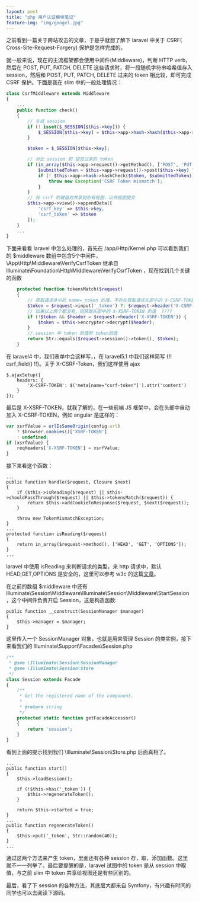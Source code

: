 ```yaml
---
layout: post
title: "php 用户认证模块笔记"
feature-img: "img/googel.jpg"
---
```


之前看到一篇关于跨站攻击的文章，于是乎就想了解下 laravel 中关于 CSRF( Cross-Site-Request-Forgery) 保护是怎样完成的。

就一般来说，现在的主流框架都会使用中间件(Middleware)，判断 HTTP verb，然后在 POST, PUT, PATCH, DELETE 这些请求时，将一段随机字符串哈希值存入 session，然后和 POST, PUT, PATCH, DELETE 过来的 token 相比较，即可完成 CSRF 保护。下面是我在 slim 中的一般处理情况：

```php
class CsrfMiddleware extends Middleware
{
    ...
    public function check()
    {
        // 生成 session
        if (! isset($_SESSION[$this->key])) {
            $_SESSION[$this->key] = $this->app->hash->hash($this->app->randomlib->generateString(128));
        }

        $token = $_SESSION[$this->key];

        // 对比 session 和 提交过来的 token
        if (in_array($this->app->request()->getMethod(), ['POST', 'PUT', 'DELETE', 'PATCH'])) {
            $submittedToken = $this->app->request()->post($this->key) ?: '' ;
            if (! $this->app->hash->hashCheck($token, $submittedToken)) {
                throw new Exception('CSRF Token mismatch');
            }
        }
        // 将 csrf 的键值对共享到所有视图，以供视图提交
        $this->app->view()->appendData([
            'csrf_key' => $this->key,
            'csrf_token' => $token
        ]);
    }
    ...
}
```
下面来看看 laravel 中怎么处理的，首先在 /app/Http/Kernel.php 可以看到我们的 $middleware 数组中包含5个中间件，\App\Http\Middleware\VerifyCsrfToken 继承自 Illuminate\Foundation\Http\Middleware\VerifyCsrfToken ，现在找到几个关键的函数

```php
    protected function tokensMatch($request)
    {
        // 获取请求体中的 name=_token 的值，不存在获取请求头部中的 X-CSRF-TOKEN 的值
        $token = $request->input('_token') ?: $request->header('X-CSRF-TOKEN');
        // 如果以上两个都没有，则获取头部中的 X-XSRF-TOKEN 的值  ????
        if (!$token && $header = $request->header('X-XSRF-TOKEN')) {
            $token = $this->encrypter->decrypt($header);
        }
        // session 中 token 的值和 token的值
        return Str::equals($request->session()->token(), $token);
    }
```

在 laravel4 中，我们表单中会这样写，<input type="hidden" name="_token" value="{{ Session::token() }}">，在 laravel5.1 中我们这样简写 {!! csrf_field() !!}。关于 X-CSRF-Token，我们这样使用 ajax

    $.ajaxSetup({
        headers: {
            'X-CSRF-TOKEN': $('meta[name="csrf-token"]').attr('content')
        }
    });

最后是 X-XSRF-TOKEN，就我了解的，在一些前端 JS 框架中，会在头部中自动加入 X-CSRF-TOKEN，例如 angular 是这样的：

```js
var xsrfValue = urlIsSameOrigin(config.url)
    ? $browser.cookies()['XSRF-TOKEN']
    : undefined;
if (xsrfValue) {
    reqHeaders['X-XSRF-TOKEN'] = xsrfValue;
}
```

接下来看这个函数：

    ...
    public function handle($request, Closure $next)
    {
        if ($this->isReading($request) || $this->shouldPassThrough($request) || $this->tokensMatch($request)) {
            return $this->addCookieToResponse($request, $next($request));
        }

        throw new TokenMismatchException;
    }
    ...
    protected function isReading($request)
    {
        return in_array($request->method(), ['HEAD', 'GET', 'OPTIONS']);
    }
    ...

laravel 中使用 isReading 来判断请求的类型，来 http 请求中，默认 HEAD,GET,OPTIONS 是安全的，这里可以参考 w3c 的这篇[文章](http://www.w3.org/Protocols/rfc2616/rfc2616-sec9.html)。

在之前的数组 $middleware 中还有 Illuminate\Session\Middleware\Illuminate\Session\Middleware\StartSession，这个中间件负责开启 Session，这是构造函数:

    public function __construct(SessionManager $manager)
    {
        $this->manager = $manager;
    }

这里传入一个 SessionManager 对象，也就是用来管理 Session 的类实例，接下来看我们的 Illuminate\Support\Facades\Session.php

```php
/**
 * @see \Illuminate\Session\SessionManager
 * @see \Illuminate\Session\Store
 */
class Session extends Facade
{
    /**
     * Get the registered name of the component.
     *
     * @return string
     */
    protected static function getFacadeAccessor()
    {
        return 'session';
    }
}
```

看到上面的提示找到我们 \Illuminate\Session\Store.php 后面真相了。

    ...
    public function start()
    {
        $this->loadSession();

        if (!$this->has('_token')) {
            $this->regenerateToken();
        }

        return $this->started = true;
    }
    ...
    public function regenerateToken()
    {
        $this->put('_token', Str::random(40));
    }
    ...

通过这两个方法来产生 token，里面还有各种 session 存，取，添加函数。这里就不一一列举了。最后要提醒的是，laravel 试图中的 token 是从 session 中取值，与之前 slim 中 token 共享给视图还是有些区别的。

最后，看了下 session 的各种方法，其底层大都来自 Symfony，有兴趣有时间的同学也可以去阅读下源码。

